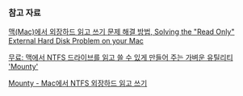 ### 참고 자료

[맥(Mac)에서 외장하드 읽고 쓰기 문제 해결 방법, Solving the "Read Only" External Hard Disk Problem on your Mac](http://fillin.tistory.com/138)

[무료: 맥에서 NTFS 드라이브를 읽고 쓸 수 있게 만들어 주는 가벼운 유틸리티 'Mounty'](http://macnews.tistory.com/3043)

[Mounty - Mac에서 NTFS 외장하드 읽고 쓰기](http://blog.hometown.co.kr/569)